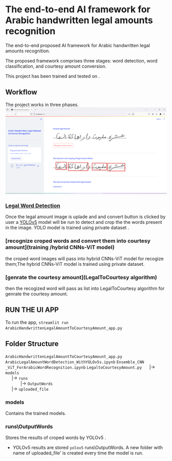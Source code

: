 # The end-to-end AI framework for Arabic handwritten legal amounts recognition

  
The end-to-end proposed AI framework for Arabic handwritten legal amounts recognition. 

The proposed framework comprises three stages: word detection, word classification, and courtesy amount conversion.

This project has been trained and tested on .
  


  
## Workflow

The project works in three phases.
![ui app.png](ui_app.png)

### [Legal Word Detection](Training/YOLOv5/)

Once the legal amount image is uplade and and convert button is clicked by user a [YOLOv5](https://github.com/ultralytics/yolov5) model will be run to detect and crop the the words present in the image. YOLO model is trained using private dataset .

### [recognize croped words and convert them into courtesy amount](training /hybrid CNNs-ViT model) 

the croped word images will pass into hybrid CNNs-ViT model for recogize them;The hybrid CNNs-ViT model is trained using  private dataset.

### [genrate the courtesy amount](LegalToCourtesy algorithm) 

then the recogized word will pass as list into LegalToCourtesy algorithm for genrate the courtesy amount.



## RUN THE UI APP
 
To run the app, `streamlit run ArabicHandwrittenLegalAmountToCourtesyAmount_app.py   `




## Folder Structure
`ArabicHandwrittenLegalAmountToCourtesyAmount_app.py`  
`ArabicLegalAmountWordDetection_WithYOLOv5s.ipynb`
`Ensemble_CNN _ViT_ForArabicWordRecognition.ipynb`
`LegaltoCourtesyAmount.py`
&nbsp;&nbsp;&nbsp;&nbsp; |-> `models`   
&nbsp;&nbsp;&nbsp;&nbsp; |-> `runs`   
&nbsp;&nbsp;&nbsp;&nbsp;&nbsp;&nbsp;&nbsp;&nbsp;&nbsp;&nbsp;&nbsp; |-> `OutputWords`  
&nbsp;&nbsp;&nbsp;&nbsp; |-> `uploaded_file`   


### models
Contains the trained models.  

  

### runs\OutputWords
Stores the results of croped words by YOLOv5 .  
* YOLOv5 results are stored `yolov5` runs\OutputWords. A new folder with name of uploaded_file' is created every time the model is run.   
